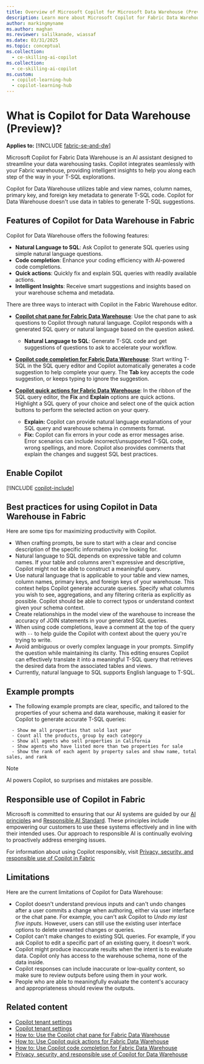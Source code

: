 ```yaml
---
title: Overview of Microsoft Copilot for Microsoft Data Warehouse (Preview)
description: Learn more about Microsoft Copilot for Fabric Data Warehouse, the integrated AI assistant for your Fabric warehouse.
author: markingmyname
ms.author: maghan
ms.reviewer: salilkanade, wiassaf
ms.date: 03/31/2025
ms.topic: conceptual
ms.collection:
  - ce-skilling-ai-copilot
ms.collection:
  - ce-skilling-ai-copilot
ms.custom:
  - copilot-learning-hub
  - copilot-learning-hub
---
```


# What is Copilot for Data Warehouse (Preview)?

**Applies to:** [!INCLUDE [fabric-se-and-dw](includes/applies-to-version/fabric-se-and-dw.md)]

Microsoft Copilot for Fabric Data Warehouse is an AI assistant designed to streamline your data warehousing tasks. Copilot integrates seamlessly with your Fabric warehouse, providing intelligent insights to help you along each step of the way in your T-SQL explorations.

Copilot for Data Warehouse utilizes table and view names, column names, primary key, and foreign key metadata to generate T-SQL code. Copilot for Data Warehouse doesn't use data in tables to generate T-SQL suggestions.

## Features of Copilot for Data Warehouse in Fabric

Copilot for Data Warehouse offers the following features:

- **Natural Language to SQL**: Ask Copilot to generate SQL queries using simple natural language questions.
- **Code completion**: Enhance your coding efficiency with AI-powered code completions.
- **Quick actions**: Quickly fix and explain SQL queries with readily available actions.
- **Intelligent Insights**: Receive smart suggestions and insights based on your warehouse schema and metadata.

There are three ways to interact with Copilot in the Fabric Warehouse editor.

- **[Copilot chat pane for Fabric Data Warehouse](copilot-chat-pane.md)**: Use the chat pane to ask questions to Copilot through natural language. Copilot responds with a generated SQL query or natural language based on the question asked.
  - **Natural Language to SQL**: Generate T-SQL code and get suggestions of questions to ask to accelerate your workflow.
  
- **[Copilot code completion for Fabric Data Warehouse](copilot-code-completion.md)**: Start writing T-SQL in the SQL query editor and Copilot automatically generates a code suggestion to help complete your query. The **Tab** key accepts the code suggestion, or keeps typing to ignore the suggestion.

- **[Copilot quick actions for Fabric Data Warehouse](copilot-quick-action.md)**: In the ribbon of the SQL query editor, the **Fix** and **Explain** options are quick actions. Highlight a SQL query of your choice and select one of the quick action buttons to perform the selected action on your query.
  - **Explain:** Copilot can provide natural language explanations of your SQL query and warehouse schema in comments format.
  - **Fix:** Copilot can fix errors in your code as error messages arise. Error scenarios can include incorrect/unsupported T-SQL code, wrong spellings, and more. Copilot also provides comments that explain the changes and suggest SQL best practices.

## Enable Copilot

[!INCLUDE [copilot-include](../includes/copilot-include.md)]

## Best practices for using Copilot in Data Warehouse in Fabric

Here are some tips for maximizing productivity with Copilot.

- When crafting prompts, be sure to start with a clear and concise description of the specific information you're looking for.
- Natural language to SQL depends on expressive table and column names. If your table and columns aren't expressive and descriptive, Copilot might not be able to construct a meaningful query.
- Use natural language that is applicable to your table and view names, column names, primary keys, and foreign keys of your warehouse. This context helps Copilot generate accurate queries. Specify what columns you wish to see, aggregations, and any filtering criteria as explicitly as possible. Copilot should be able to correct typos or understand context given your schema context.
- Create relationships in the model view of the warehouse to increase the accuracy of JOIN statements in your generated SQL queries.
- When using code completions, leave a comment at the top of the query with `--` to help guide the Copilot with context about the query you're trying to write.
- Avoid ambiguous or overly complex language in your prompts. Simplify the question while maintaining its clarity. This editing ensures Copilot can effectively translate it into a meaningful T-SQL query that retrieves the desired data from the associated tables and views.
- Currently, natural language to SQL supports English language to T-SQL.

## Example prompts

- The following example prompts are clear, specific, and tailored to the properties of your schema and data warehouse, making it easier for Copilot to generate accurate T-SQL queries:

```copilot-prompt
  - Show me all properties that sold last year
  - Count all the products, group by each category
  - Show all agents who sell properties in California
  - Show agents who have listed more than two properties for sale
  - Show the rank of each agent by property sales and show name, total sales, and rank
```

> [!NOTE]  
> AI powers Copilot, so surprises and mistakes are possible.

## Responsible use of Copilot in Fabric

Microsoft is committed to ensuring that our AI systems are guided by our [AI principles](https://www.microsoft.com/ai/principles-and-approach/) and [Responsible AI Standard](https://query.prod.cms.rt.microsoft.com/cms/api/am/binary/RE5cmFl). These principles include empowering our customers to use these systems effectively and in line with their intended uses. Our approach to responsible AI is continually evolving to proactively address emerging issues.

For information about using Copilot responsibly, visit [Privacy, security, and responsible use of Copilot in Fabric](../fundamentals/copilot-privacy-security.md)

## Limitations

Here are the current limitations of Copilot for Data Warehouse:

- Copilot doesn't understand previous inputs and can't undo changes after a user commits a change when authoring, either via user interface or the chat pane. For example, you can't ask Copilot to *Undo my last five inputs.* However, users can still use the existing user interface options to delete unwanted changes or queries.
- Copilot can't make changes to existing SQL queries. For example, if you ask Copilot to edit a specific part of an existing query, it doesn't work.
- Copilot might produce inaccurate results when the intent is to evaluate data. Copilot only has access to the warehouse schema, none of the data inside.
- Copilot responses can include inaccurate or low-quality content, so make sure to review outputs before using them in your work.
- People who are able to meaningfully evaluate the content's accuracy and appropriateness should review the outputs.

## Related content

- [Copilot tenant settings](../admin/service-admin-portal-copilot.md)
- [Copilot tenant settings](../admin/service-admin-portal-copilot.md)
- [How to: Use the Copilot chat pane for Fabric Data Warehouse](copilot-chat-pane.md)
- [How to: Use Copilot quick actions for Fabric Data Warehouse](copilot-quick-action.md)
- [How to: Use Copilot code completion for Fabric Data Warehouse](copilot-code-completion.md)
- [Privacy, security, and responsible use of Copilot for Data Warehouse](../fundamentals/copilot-data-warehouse-privacy-security.md)
